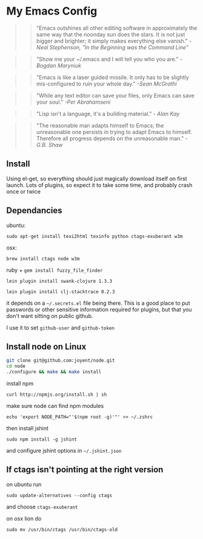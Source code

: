 
My Emacs Config
===============
>>"Emacs outshines all other editing software in approximately the same way that the noonday sun does the stars. It is not just bigger and brighter; it simply makes everything else vanish."
_-Neal Stephenson, "In the Beginning was the Command Line"_

>>"Show me your ~/.emacs and I will tell you who you are."
_-Bogdan Maryniuk_

>>"Emacs is like a laser guided missile. It only has to be slightly mis-configured to ruin your whole day."
_-Sean McGrathi_

>>"While any text editor can save your files, only Emacs can save your soul."
_-Per Abrahamseni_

>>"Lisp isn't a language, it's a building material."
_- Alan Kay_

>>"The reasonable man adapts himself to Emacs; the unreasonable one persists in trying to adapt Emacs to himself. Therefore all progress depends on the unreasonable man."
_- G.B. Shaw_


Install
-------

Using el-get, so everything should just magically download itself on first launch. Lots of plugins, so expect it to take some time, and probably crash once or twice

Dependancies
------------

ubuntu:

`sudo apt-get install texi2html texinfo python ctags-exuberant w3m`

osx:

`brew install ctags node w3m`

ruby + `gem install fuzzy_file_finder`

`lein plugin install swank-clojure 1.3.3`

`lein plugin install clj-stacktrace 0.2.3`

it depends on a `~/.secrets.el` file being there. This is a good place to put passwords or other sensitive information required for plugins, but that you don't want sitting on public github.

I use it to set `github-user` and `github-token`

Install node on Linux
---------------------

```bash
git clone git@github.com:joyent/node.git
cd node
./configure && make && make install
```

install npm

`curl http://npmjs.org/install.sh | sh`

make sure node can find npm modules

`echo 'export NODE_PATH="'$(npm root -g)'"' >> ~/.zshrc`

then install jshint

`sudo npm install -g jshint`

and configure jshint options in `~/.jshint.json`

If ctags isn't pointing at the right version
--------------------------------------------

on ubuntu run

`sudo update-alternatives --config ctags`

and choose `ctags-exuberant`

on osx lion do

`sudo mv /usr/bin/ctags /usr/bin/ctags-old`
